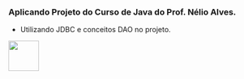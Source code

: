 ### Aplicando Projeto do Curso de Java do Prof. Nélio Alves.

- Utilizando JDBC e conceitos DAO no projeto.

<img src="https://icon-icons.com/icons2/2699/PNG/512/java_logo_icon_168609.png" height="60"/>
